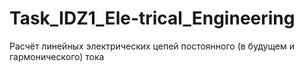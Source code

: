 # Task_IDZ1_Ele-trical_Engineering
Расчёт линейных электрических цепей постоянного (в будущем и гармонического) тока
